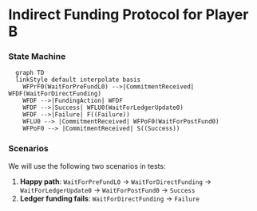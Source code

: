 # Indirect Funding Protocol for Player B

### State Machine

```mermaid
  graph TD
  linkStyle default interpolate basis
    WFPrF0(WaitForPreFundL0) -->|CommitmentReceived| WFDF(WaitForDirectFunding)
    WFDF -->|FundingAction| WFDF
    WFDF -->|Success| WFLU0(WaitForLedgerUpdate0)
    WFDF -->|Failure| F((Failure))
    WFLU0 --> |CommitmentReceived| WFPoF0(WaitForPostFund0)
    WFPoF0 --> |CommitmentReceived| S((Success))
```

### Scenarios

We will use the following two scenarios in tests:

1. **Happy path**: `WaitForPreFundL0` -> `WaitForDirectFunding` -> `WaitForLedgerUpdate0` -> `WaitForPostFund0` -> `Success`
2. **Ledger funding fails**: `WaitForDirectFunding` -> `Failure`
